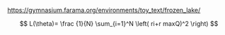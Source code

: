 https://gymnasium.farama.org/environments/toy_text/frozen_lake/  

$$ L(\theta)= \frac {1}{N} \sum_{i=1}^N \left( ri+r maxQ)^2 \right) $$
